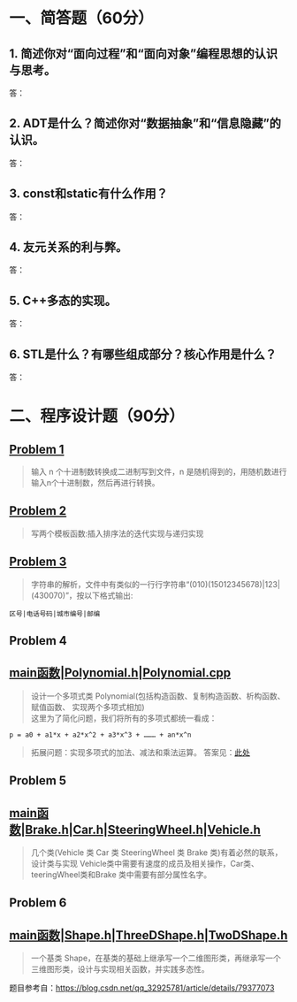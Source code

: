 # 一、简答题（60分）
## 1. 简述你对“面向过程”和“面向对象”编程思想的认识与思考。
答：
## 2. ADT是什么？简述你对“数据抽象”和“信息隐藏”的认识。
答：
## 3. const和static有什么作用？
答：
## 4. 友元关系的利与弊。
答：
## 5. C++多态的实现。
答：
## 6. STL是什么？有哪些组成部分？核心作用是什么？
答：
# 二、程序设计题（90分）
## [Problem 1](1/1.cpp)
> 输入 n 个十进制数转换成二进制写到文件，n 是随机得到的，用随机数进行输入n个十进制数，然后再进行转换。
## [Problem 2](2/2.cpp)
> 写两个模板函数:插入排序法的迭代实现与递归实现
## [Problem 3](3/3.cpp)
> 字符串的解析，文件中有类似的一行行字符串“(010)(15012345678)|123|(430070)”，按以下格式输出:

```
区号|电话号码|城市编号|邮编
```

## Problem 4 
## [main函数](4/4.cpp)|[Polynomial.h](4/Polynomial.h)|[Polynomial.cpp](4/Polynomial.cpp)
> 设计一个多项式类 Polynomial(包括构造函数、复制构造函数、析构函数、赋值函数、 实现两个多项式相加)</br>
> 这里为了简化问题，我们将所有的多项式都统一看成：
```
p = a0 + a1*x + a2*x^2 + a3*x^3 + ……… + an*x^n
```
> 拓展问题：实现多项式的加法、减法和乘法运算。 答案见：[此处](4/extend.cpp)

## Problem 5 
## [main函数](5/5.cpp)|[Brake.h](5/Brake.h)|[Car.h](5/Car.h)|[SteeringWheel.h](5/SteeringWheel.h)|[Vehicle.h](5/Vehicle.h)
> 几个类(Vehicle 类 Car 类 SteeringWheel 类 Brake 类)有着必然的联系，设计类与实现
> Vehicle类中需要有速度的成员及相关操作，Car类、teeringWheel类和Brake 类中需要有部分属性名字。
## Problem 6 
## [main函数](6/6.cpp)|[Shape.h](6/Shape.h)|[ThreeDShape.h](6/ThreeDShape.h)|[TwoDShape.h](6/TwoDShape.h)
> 一个基类 Shape，在基类的基础上继承写一个二维图形类，再继承写一个三维图形类，设计与实现相关函数，并实践多态性。


题目参考自：https://blog.csdn.net/qq_32925781/article/details/79377073